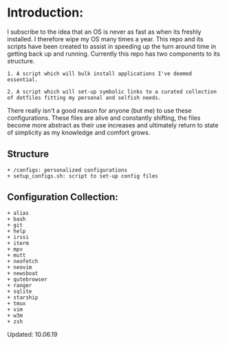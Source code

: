 # Introduction:
I subscribe to the idea that an OS is never as fast as when its freshly installed. I therefore wipe my OS many times a year.
This repo and its scripts have been created to assist in speeding up the turn around time in getting back up and running. Currently this repo has two components to its structure.

    1. A script which will bulk install applications I've deemed essential.

    2. A script which will set-up symbolic links to a curated collection of dotfiles fitting my personal and selfish needs.

There really isn't a good reason for anyone (but me) to use these configurations. These files are alive and constantly shifting, the files become more abstract as their use increases and ultimately return to state of simplicity as my knowledge and comfort grows.


## Structure
    + /configs: personalized configurations
    + setup_configs.sh: script to set-up config files

## Configuration Collection:
    + alias
    + bash
    + git
    + help
    + irssi
    + iterm
    + mpv
    + mutt
    + neofetch
    + neovim
    + newsboat
    + qutebrowser
    + ranger
    + sqlite
    + starship
    + tmux
    + vim
    + w3m
    + zsh


Updated: 10.06.19
